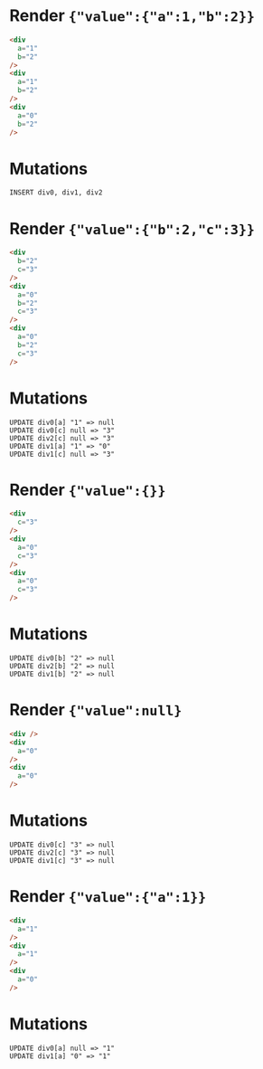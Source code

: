 # Render `{"value":{"a":1,"b":2}}`

```html
<div
  a="1"
  b="2"
/>
<div
  a="1"
  b="2"
/>
<div
  a="0"
  b="2"
/>
```

# Mutations
```
INSERT div0, div1, div2
```

# Render `{"value":{"b":2,"c":3}}`

```html
<div
  b="2"
  c="3"
/>
<div
  a="0"
  b="2"
  c="3"
/>
<div
  a="0"
  b="2"
  c="3"
/>
```

# Mutations
```
UPDATE div0[a] "1" => null
UPDATE div0[c] null => "3"
UPDATE div2[c] null => "3"
UPDATE div1[a] "1" => "0"
UPDATE div1[c] null => "3"
```

# Render `{"value":{}}`

```html
<div
  c="3"
/>
<div
  a="0"
  c="3"
/>
<div
  a="0"
  c="3"
/>
```

# Mutations
```
UPDATE div0[b] "2" => null
UPDATE div2[b] "2" => null
UPDATE div1[b] "2" => null
```

# Render `{"value":null}`

```html
<div />
<div
  a="0"
/>
<div
  a="0"
/>
```

# Mutations
```
UPDATE div0[c] "3" => null
UPDATE div2[c] "3" => null
UPDATE div1[c] "3" => null
```

# Render `{"value":{"a":1}}`

```html
<div
  a="1"
/>
<div
  a="1"
/>
<div
  a="0"
/>
```

# Mutations
```
UPDATE div0[a] null => "1"
UPDATE div1[a] "0" => "1"
```